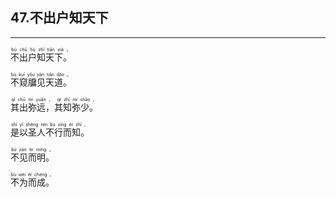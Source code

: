 ## 47.不出户知天下
---


<ruby><rb> 不出户知天下。 </rb> <rt> bù  chū  hù  zhī  tiān  xià 。</rt>
</ruby>

<ruby><rb> 不窥牖见天道。 </rb> <rt> bù  kuī  yǒu  jiàn  tiān  dào 。</rt>
</ruby>

<ruby><rb> 其出弥远，其知弥少。 </rb> <rt> qí  chū  mí  yuǎn ， qí  zhī  mí  shǎo 。</rt>
</ruby>

<ruby><rb> 是以圣人不行而知。 </rb> <rt> shì  yǐ  shèng  rén  bù  xíng  ér  zhī 。</rt>
</ruby>

<ruby><rb> 不见而明。 </rb> <rt> bú  jiàn  ér  míng 。</rt>
</ruby>

<ruby><rb> 不为而成。 </rb> <rt> bù  wéi  ér  chéng 。</rt>
</ruby>

<ruby><rb>  </rb> <rt></rt>
</ruby>

